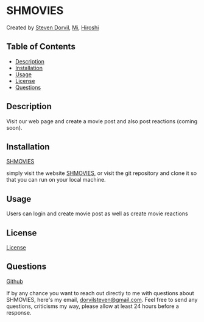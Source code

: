 # SHMOVIES

Created by [Steven Dorvil](https://www.github.com/dorvilsteven), [Mi](https://www.github.com/nguyenmi18), [Hiroshi](https://www.github.com/Hiroshi777300ER)

## Table of Contents

- [Description](#Description)
- [Installation](#Installation)
- [Usage](#Usage)
- [License](#License)
- [Questions](#Questions)

## Description

Visit our web page and create a movie post and also post reactions (coming soon).

## Installation

[SHMOVIES](https://shmovies.herokuapp.com/)

simply visit the website [SHMOVIES](https://shmovies.herokuapp.com/), or visit the git repository and clone it so that you can run on your local machine.

## Usage

Users can login and create movie post as well as create movie reactions

## License

[License](https://opensource.org/licenses/MIT)

## Questions

[Github](https://www.github.com/dorvilsteven)

If by any chance you want to reach out directly to me with questions about SHMOVIES, here's my email, dorvilsteven@gmail.com. Feel free to send any questions, criticisms my way, please allow at least 24 hours before a response.
